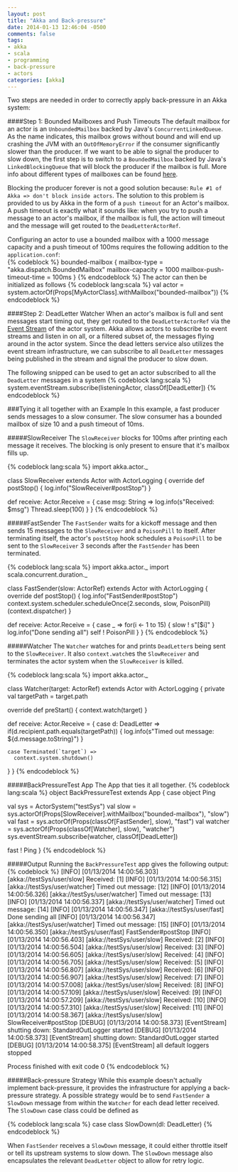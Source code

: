 ```yaml
---
layout: post
title: "Akka and Back-pressure"
date: 2014-01-13 12:46:04 -0500
comments: false
tags:
- akka
- scala
- programming
- back-pressure
- actors
categories: [akka]
---
```


Two steps are needed in order to correctly apply back-pressure in an Akka system:  

####Step 1: Bounded Mailboxes and Push Timeouts
The default mailbox for an actor is an `UnboundedMailbox` backed by Java's `ConcurrentLinkedQueue`. As the name indicates, this mailbox grows without bound and will end up crashing the JVM with an `OutOfMemoryError` if the consumer significantly slower than the producer. If we want to be able to signal the producer to slow down, the first step is to switch to a `BoundedMailbox` backed by Java's `LinkedBlockingQueue` that will block the producer if the mailbox is full. More info about different types of mailboxes can be found [here](http://doc.akka.io/docs/akka/snapshot/scala/mailboxes.html).  
  
Blocking the producer forever is not a good solution because: `Rule #1 of Akka => don't block inside actors`. The solution to this problem is provided to us by Akka in the form of a `push timeout` for an Actor's mailbox. A push timeout is exactly what it sounds like: when you try to push a message to an actor's mailbox, if the mailbox is full, the action will timeout and the message will get routed to the `DeadLetterActorRef`.  
  
Configuring an actor to use a bounded mailbox with a 1000 message capacity and a push timeout of 100ms requires the following addition to the `application.conf`:  
{% codeblock %}
bounded-mailbox {
	mailbox-type = "akka.dispatch.BoundedMailbox"
	mailbox-capacity = 1000
	mailbox-push-timeout-time = 100ms
}
{% endcodeblock %}
The actor can then be initialized as follows
{% codeblock lang:scala %}
val actor = system.actorOf(Props[MyActorClass].withMailbox("bounded-mailbox"))
{% endcodeblock %}

####Step 2: DeadLetter Watcher
When an actor's mailbox is full and sent messages start timing out, they get routed to the `DeadLetterActorRef` via the [Event Stream](http://doc.akka.io/docs/akka/2.2.3/scala/event-bus.html#event-stream-scala) of the actor system. Akka allows actors to subscribe to event streams and listen in on all, or a filtered subset of, the messages flying around in the actor system. Since the dead letters service also utilizes the event stream infrastructure, we can subscribe to all `DeadLetter` messages being published in the stream and signal the producer to slow down.  
  
The following snipped can be used to get an actor subscribed to all the `DeadLetter` messages in a system
{% codeblock lang:scala %}
system.eventStream.subscribe(listeningActor, classOf[DeadLetter])
{% endcodeblock %}

###Tying it all together with an Example
In this example, a fast producer sends messages to a slow consumer. The slow consumer has a bounded mailbox of size 10 and a push timeout of 10ms.  

#####SlowReceiver
The `SlowReceiver` blocks for 100ms after printing each message it receives. The blocking is only present to ensure that it's mailbox fills up.

{% codeblock lang:scala %}
import akka.actor._

class SlowReceiver extends Actor with ActorLogging {
  override def postStop() {
    log.info("SlowReceiver#postStop")
  }

  def receive: Actor.Receive = {
    case msg: String =>
      log.info(s"Received: $msg")
      Thread.sleep(100)
  }
}
{% endcodeblock %}

#####FastSender
The `FastSender` waits for a kickoff message and then sends 15 messages to the `SlowReceiver` and a `PoisonPill` to itself. After terminating itself, the actor's `postStop` hook schedules a `PoisonPill` to be sent to the `SlowReceiver` 3 seconds after the `FastSender` has been terminated.

{% codeblock lang:scala %}
import akka.actor._
import scala.concurrent.duration._

class FastSender(slow: ActorRef) extends Actor with ActorLogging {
  override def postStop() {
    log.info("FastSender#postStop")
    context.system.scheduler.scheduleOnce(2.seconds, slow, PoisonPill)(context.dispatcher)
  }

  def receive: Actor.Receive = {
    case _ =>
      for(i <- 1 to 15) {
        slow ! s"[$i]"
      }
      log.info("Done sending all")
      self ! PoisonPill
  }
}
{% endcodeblock %}

#####Watcher
The `Watcher` watches for and prints `DeadLetter`s being sent to the `SlowReceiver`. It also `context.watch`es the `SlowReceiver` and terminates the actor system when the `SlowReceiver` is killed.

{% codeblock lang:scala %}
import akka.actor._

class Watcher(target: ActorRef) extends Actor with ActorLogging {
  private val targetPath = target.path

  override def preStart() {
    context.watch(target)
  }

  def receive: Actor.Receive = {
    case d: DeadLetter =>
      if(d.recipient.path.equals(targetPath)) {
        log.info(s"Timed out message: ${d.message.toString}")
      }

    case Terminated(`target`) =>
      context.system.shutdown()
  }
}
{% endcodeblock %}

#####BackPressureTest App
The App that ties it all together.
{% codeblock lang:scala %}
object BackPressureTest extends App {
  case object Ping

  val sys = ActorSystem("testSys")
  val slow = sys.actorOf(Props[SlowReceiver].withMailbox("bounded-mailbox"), "slow")
  val fast = sys.actorOf(Props(classOf[FastSender], slow), "fast")
  val watcher = sys.actorOf(Props(classOf[Watcher], slow), "watcher")
  sys.eventStream.subscribe(watcher, classOf[DeadLetter])

  fast ! Ping
}
{% endcodeblock %}

#####Output
Running the `BackPressureTest` app gives the following output:
{% codeblock %}
[INFO] [01/13/2014 14:00:56.303] [akka://testSys/user/slow] Received: [1]
[INFO] [01/13/2014 14:00:56.315] [akka://testSys/user/watcher] Timed out message: [12]
[INFO] [01/13/2014 14:00:56.326] [akka://testSys/user/watcher] Timed out message: [13]
[INFO] [01/13/2014 14:00:56.337] [akka://testSys/user/watcher] Timed out message: [14]
[INFO] [01/13/2014 14:00:56.347] [akka://testSys/user/fast] Done sending all
[INFO] [01/13/2014 14:00:56.347] [akka://testSys/user/watcher] Timed out message: [15]
[INFO] [01/13/2014 14:00:56.350] [akka://testSys/user/fast] FastSender#postStop
[INFO] [01/13/2014 14:00:56.403] [akka://testSys/user/slow] Received: [2]
[INFO] [01/13/2014 14:00:56.504] [akka://testSys/user/slow] Received: [3]
[INFO] [01/13/2014 14:00:56.605] [akka://testSys/user/slow] Received: [4]
[INFO] [01/13/2014 14:00:56.705] [akka://testSys/user/slow] Received: [5]
[INFO] [01/13/2014 14:00:56.807] [akka://testSys/user/slow] Received: [6]
[INFO] [01/13/2014 14:00:56.907] [akka://testSys/user/slow] Received: [7]
[INFO] [01/13/2014 14:00:57.008] [akka://testSys/user/slow] Received: [8]
[INFO] [01/13/2014 14:00:57.109] [akka://testSys/user/slow] Received: [9]
[INFO] [01/13/2014 14:00:57.209] [akka://testSys/user/slow] Received: [10]
[INFO] [01/13/2014 14:00:57.310] [akka://testSys/user/slow] Received: [11]
[INFO] [01/13/2014 14:00:58.367] [akka://testSys/user/slow] SlowReceiver#postStop
[DEBUG] [01/13/2014 14:00:58.373] [EventStream] shutting down: StandardOutLogger started
[DEBUG] [01/13/2014 14:00:58.373] [EventStream] shutting down: StandardOutLogger started
[DEBUG] [01/13/2014 14:00:58.375] [EventStream] all default loggers stopped

Process finished with exit code 0
{% endcodeblock %}

#####Back-pressure Strategy
While this example doesn't actually implement back-pressure, it provides the infrastructure for applying a back-pressure strategy. A possible strategy would be to send `FastSender` a `SlowDown` message from within the `Watcher` for each dead letter received. The `SlowDown` case class could be defined as

{% codeblock lang:scala %}
case class SlowDown(dl: DeadLetter)
{% endcodeblock %}

When `FastSender` receives a `SlowDown` message, it could either throttle itself or tell its upstream systems to slow down. The `SlowDown` message also encapsulates the relevant `DeadLetter` object to allow for retry logic.